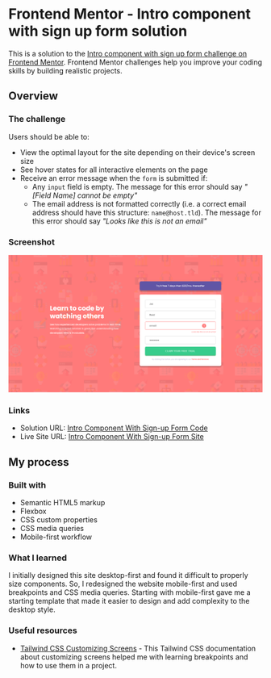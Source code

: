 # Frontend Mentor - Intro component with sign up form solution

This is a solution to the [Intro component with sign up form challenge on Frontend Mentor](https://www.frontendmentor.io/challenges/intro-component-with-signup-form-5cf91bd49edda32581d28fd1). Frontend Mentor challenges help you improve your coding skills by building realistic projects. 

## Overview

### The challenge

Users should be able to:

- View the optimal layout for the site depending on their device's screen size
- See hover states for all interactive elements on the page
- Receive an error message when the `form` is submitted if:
  - Any `input` field is empty. The message for this error should say *"[Field Name] cannot be empty"*
  - The email address is not formatted correctly (i.e. a correct email address should have this structure: `name@host.tld`). The message for this error should say *"Looks like this is not an email"*

### Screenshot

![Screenshot preview for the Intro component with sign up form coding challenge](./design/screenshot.png)

### Links

- Solution URL: [Intro Component With Sign-up Form Code](https://github.com/jaireid/Intro-Component-With-Sign-up-Form.git)
- Live Site URL: [Intro Component With Sign-up Form Site](https://jaireid.github.io/Intro-Component-With-Sign-up-Form/)

## My process

### Built with

- Semantic HTML5 markup
- Flexbox
- CSS custom properties
- CSS media queries
- Mobile-first workflow

### What I learned

I initially designed this site desktop-first and found it difficult to properly size components. So, I redesigned the website mobile-first and used breakpoints and CSS media queries. Starting with mobile-first gave me a starting template that made it easier to design and add complexity to the desktop style.

### Useful resources

- [Tailwind CSS Customizing Screens](https://tailwindcss.com/docs/screens) - This Tailwind CSS documentation about customizing screens helped me with learning breakpoints and how to use them in a project.
